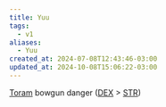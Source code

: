 ```yaml
---
title: Yuu
tags:
  - v1
aliases:
  - Yuu
created_at: 2024-07-08T12:43:46-03:00
updated_at: 2024-10-08T15:06:22-03:00
---
```


[Toram](../../../../entrada/2024/07/26/Toram.md)
bowgun danger ([DEX](../../../../entrada/2024/07/09/Toram_DEX.md) > [STR](../../../../sementes/2024/07/09/Toram_STR.md))